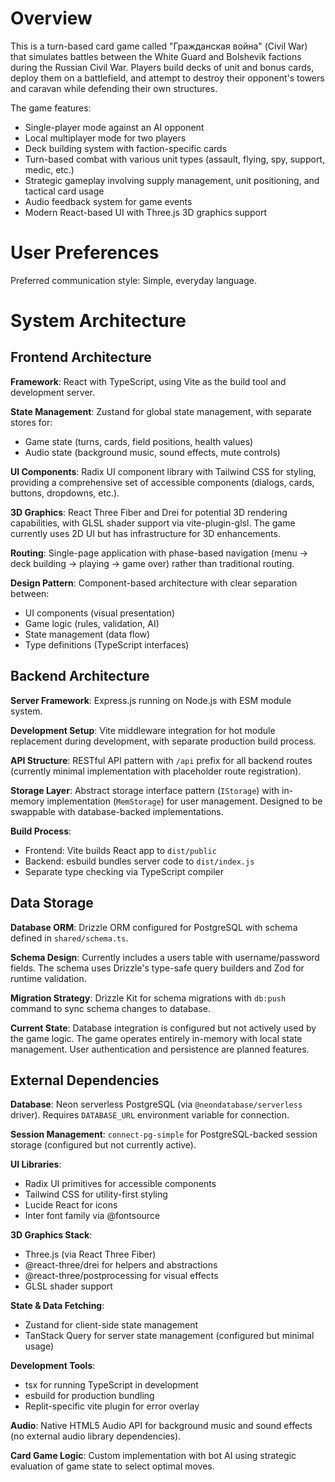 # Overview

This is a turn-based card game called "Гражданская война" (Civil War) that simulates battles between the White Guard and Bolshevik factions during the Russian Civil War. Players build decks of unit and bonus cards, deploy them on a battlefield, and attempt to destroy their opponent's towers and caravan while defending their own structures.

The game features:
- Single-player mode against an AI opponent
- Local multiplayer mode for two players
- Deck building system with faction-specific cards
- Turn-based combat with various unit types (assault, flying, spy, support, medic, etc.)
- Strategic gameplay involving supply management, unit positioning, and tactical card usage
- Audio feedback system for game events
- Modern React-based UI with Three.js 3D graphics support

# User Preferences

Preferred communication style: Simple, everyday language.

# System Architecture

## Frontend Architecture

**Framework**: React with TypeScript, using Vite as the build tool and development server.

**State Management**: Zustand for global state management, with separate stores for:
- Game state (turns, cards, field positions, health values)
- Audio state (background music, sound effects, mute controls)

**UI Components**: Radix UI component library with Tailwind CSS for styling, providing a comprehensive set of accessible components (dialogs, cards, buttons, dropdowns, etc.).

**3D Graphics**: React Three Fiber and Drei for potential 3D rendering capabilities, with GLSL shader support via vite-plugin-glsl. The game currently uses 2D UI but has infrastructure for 3D enhancements.

**Routing**: Single-page application with phase-based navigation (menu → deck building → playing → game over) rather than traditional routing.

**Design Pattern**: Component-based architecture with clear separation between:
- UI components (visual presentation)
- Game logic (rules, validation, AI)
- State management (data flow)
- Type definitions (TypeScript interfaces)

## Backend Architecture

**Server Framework**: Express.js running on Node.js with ESM module system.

**Development Setup**: Vite middleware integration for hot module replacement during development, with separate production build process.

**API Structure**: RESTful API pattern with `/api` prefix for all backend routes (currently minimal implementation with placeholder route registration).

**Storage Layer**: Abstract storage interface pattern (`IStorage`) with in-memory implementation (`MemStorage`) for user management. Designed to be swappable with database-backed implementations.

**Build Process**: 
- Frontend: Vite builds React app to `dist/public`
- Backend: esbuild bundles server code to `dist/index.js`
- Separate type checking via TypeScript compiler

## Data Storage

**Database ORM**: Drizzle ORM configured for PostgreSQL with schema defined in `shared/schema.ts`.

**Schema Design**: Currently includes a users table with username/password fields. The schema uses Drizzle's type-safe query builders and Zod for runtime validation.

**Migration Strategy**: Drizzle Kit for schema migrations with `db:push` command to sync schema changes to database.

**Current State**: Database integration is configured but not actively used by the game logic. The game operates entirely in-memory with local state management. User authentication and persistence are planned features.

## External Dependencies

**Database**: Neon serverless PostgreSQL (via `@neondatabase/serverless` driver). Requires `DATABASE_URL` environment variable for connection.

**Session Management**: `connect-pg-simple` for PostgreSQL-backed session storage (configured but not currently active).

**UI Libraries**:
- Radix UI primitives for accessible components
- Tailwind CSS for utility-first styling
- Lucide React for icons
- Inter font family via @fontsource

**3D Graphics Stack**:
- Three.js (via React Three Fiber)
- @react-three/drei for helpers and abstractions
- @react-three/postprocessing for visual effects
- GLSL shader support

**State & Data Fetching**:
- Zustand for client-side state management
- TanStack Query for server state management (configured but minimal usage)

**Development Tools**:
- tsx for running TypeScript in development
- esbuild for production bundling
- Replit-specific vite plugin for error overlay

**Audio**: Native HTML5 Audio API for background music and sound effects (no external audio library dependencies).

**Card Game Logic**: Custom implementation with bot AI using strategic evaluation of game state to select optimal moves.